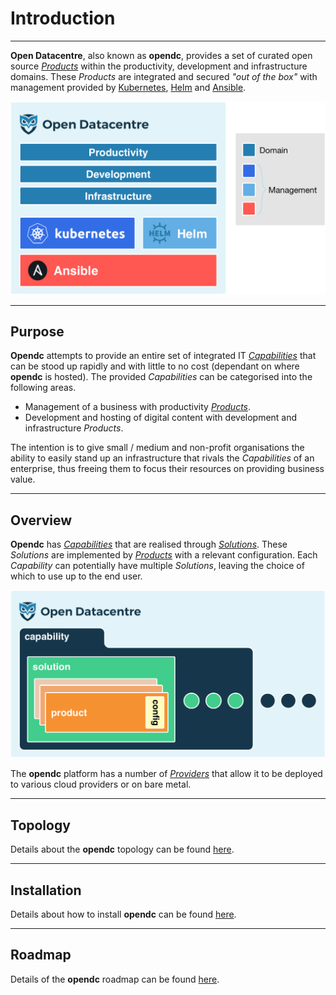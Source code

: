 # Introduction
___

**Open Datacentre**, also known as **opendc**, provides a set of curated open source [*Products*](reference/product.md) within the productivity, development and infrastructure domains.  These *Products* are integrated and secured *"out of the box"* with management provided by [Kubernetes](http://kubernetes.io), [Helm](https://helm.sh) and [Ansible](http://kubernetes.io).

<img src="opendc/images/opendc_overview.png" alt="opendc overview" width="612px"/>

___


## Purpose

**Opendc** attempts to provide an entire set of integrated IT [*Capabilities*](reference/capability.md) that can be stood up rapidly and with little to no cost (dependant on where **opendc** is hosted).  The provided *Capabilities* can be categorised into the following areas.

* Management of a business with productivity [*Products*](reference/product.md).
* Development and hosting of digital content with development and infrastructure *Products*.

The intention is to give small / medium and non-profit organisations the ability to easily stand up an infrastructure that rivals the *Capabilities* of an enterprise, thus freeing them to focus their resources on providing business value.

___


## Overview

**Opendc** has [*Capabilities*](reference/capability.md) that are realised through [*Solutions*](reference/solution.md).  These *Solutions* are implemented by [*Products*](reference/product.md) with a relevant configuration.  Each *Capability* can potentially have multiple *Solutions*, leaving the choice of which to use up to the end user.

<img src="opendc/images/opendc_capability_solution_product.png" alt="opendc cpability / solution / product" width="649"/>

The **opendc** platform has a number of [*Providers*](providers/README.md) that allow it to be deployed to various cloud providers or on bare metal.

___


## Topology

Details about the **opendc** topology can be found [here](opendc/topology.md).

___


## Installation

Details about how to install **opendc** can be found [here](opendc/install.md).

___


## Roadmap

Details of the **opendc** roadmap can be found [here](opendc/roadmap.md).


